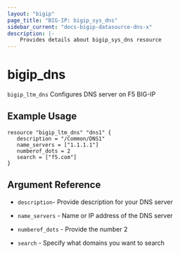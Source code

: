 ```yaml
---
layout: "bigip"
page_title: "BIG-IP: bigip_sys_dns"
sidebar_current: "docs-bigip-datasource-dns-x"
description: |-
    Provides details about bigip_sys_dns resource
---
```


# bigip\_dns

`bigip_ltm_dns` Configures DNS server on F5 BIG-IP




## Example Usage


```hcl
resource "bigip_ltm_dns" "dns1" {
   description = "/Common/DNS1"
   name_servers = ["1.1.1.1"]
   numberof_dots = 2
   search = ["f5.com"]
}
```      

## Argument Reference


* `description`- Provide description for your DNS server

* `name_servers` - Name or IP address of the DNS server

* `numberof_dots` - Provide the number 2

* `search` - Specify what domains you want to search
